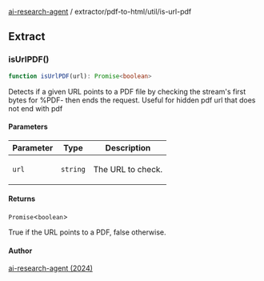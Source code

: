 [ai-research-agent](../../../index.md) / extractor/pdf-to-html/util/is-url-pdf

## Extract

### isUrlPDF()

```ts
function isUrlPDF(url): Promise<boolean>
```

Detects if a given URL points to a PDF file by checking
the stream's first bytes for %PDF-  then ends  the request.
Useful for hidden pdf url that does not end with pdf

#### Parameters

<table>
<thead>
<tr>
<th>Parameter</th>
<th>Type</th>
<th>Description</th>
</tr>
</thead>
<tbody>
<tr>
<td>

`url`

</td>
<td>

`string`

</td>
<td>

The URL to check.

</td>
</tr>
</tbody>
</table>

#### Returns

`Promise`&lt;`boolean`&gt;

True if the URL points to a PDF, false otherwise.

#### Author

[ai-research-agent (2024)](https://airesearch.js.org)

